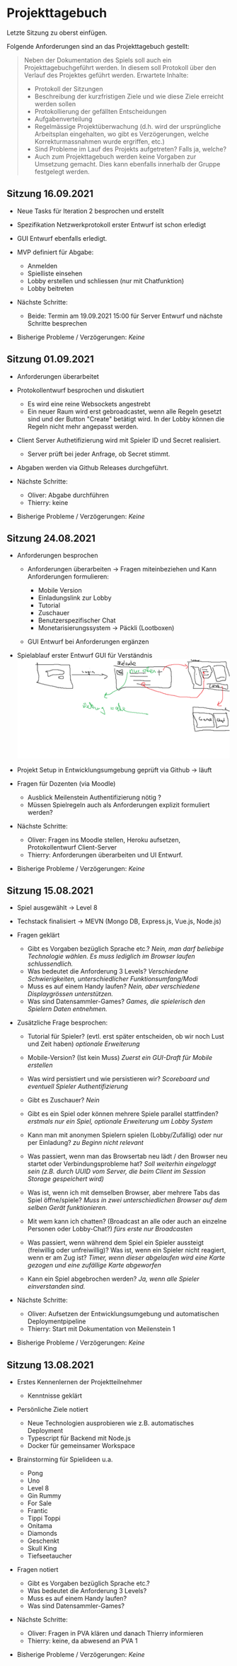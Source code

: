 # Projekttagebuch

Letzte Sitzung zu oberst einfügen.

Folgende Anforderungen sind an das Projekttagebuch gestellt:

> Neben der Dokumentation des Spiels soll auch ein Projekttagebuchgeführt werden. In diesem
> soll Protokoll über den Verlauf des Projektes geführt werden. Erwartete Inhalte:
>
> - Protokoll der Sitzungen
> - Beschreibung der kurzfristigen Ziele und wie diese Ziele erreicht werden sollen
> - Protokollierung der gefällten Entscheidungen
> - Aufgabenverteilung
> - Regelmässige Projektüberwachung (d.h. wird der ursprüngliche Arbeitsplan eingehalten,
>   wo gibt es Verzögerungen, welche Korrekturmassnahmen wurde ergriffen, etc.)
> - Sind Probleme im Lauf des Projekts aufgetreten? Falls ja, welche?
> - Auch zum Projekttagebuch werden keine Vorgaben zur Umsetzung gemacht. Dies kann
>   ebenfalls innerhalb der Gruppe festgelegt werden.

## Sitzung 16.09.2021

- Neue Tasks für Iteration 2 besprochen und erstellt
- Spezifikation Netzwerkprotokoll erster Entwurf ist schon erledigt
- GUI Entwurf ebenfalls erledigt.
- MVP definiert für Abgabe:
  - Anmelden 
  - Spielliste einsehen
  - Lobby erstellen und schliessen (nur mit Chatfunktion)
  - Lobby beitreten

- Nächste Schritte:
  - Beide: Termin am 19.09.2021 15:00 für Server Entwurf und nächste Schritte besprechen

- Bisherige Probleme / Verzögerungen: _Keine_

## Sitzung 01.09.2021

- Anforderungen überarbeitet
- Protokollentwurf besprochen und diskutiert

  - Es wird eine reine Websockets angestrebt
  - Ein neuer Raum wird erst gebroadcastet, wenn alle Regeln gesetzt sind und der Button "Create" betätigt wird. In der Lobby können die Regeln nicht mehr angepasst werden.

- Client Server Authetifizierung wird mit Spieler ID und Secret realisiert.

  - Server prüft bei jeder Anfrage, ob Secret stimmt.

- Abgaben werden via Github Releases durchgeführt.

- Nächste Schritte:

  - Oliver: Abgabe durchführen
  - Thierry: keine

- Bisherige Probleme / Verzögerungen: _Keine_

## Sitzung 24.08.2021

- Anforderungen besprochen

  - Anforderungen überarbeiten -> Fragen miteinbeziehen und Kann Anforderungen formulieren:

    - Mobile Version
    - Einladungslink zur Lobby
    - Tutorial
    - Zuschauer
    - Benutzerspezifischer Chat
    - Monetarisierungssystem -> Päckli (Lootboxen)

  - GUI Entwurf bei Anforderungen ergänzen

- Spielablauf erster Entwurf GUI für Verständnis
  ![Gui Draft](resources/gui_draft_final.png)

- Projekt Setup in Entwicklungsumgebung geprüft via Github -> läuft

- Fragen für Dozenten (via Moodle)

  - Ausblick Meilenstein Authentifizierung nötig ?
  - Müssen Spielregeln auch als Anforderungen explizit formuliert werden?

- Nächste Schritte:

  - Oliver: Fragen ins Moodle stellen, Heroku aufsetzen, Protokollentwurf Client-Server
  - Thierry: Anforderungen überarbeiten und UI Entwurf.

- Bisherige Probleme / Verzögerungen: _Keine_

## Sitzung 15.08.2021

- Spiel ausgewählt -> Level 8
- Techstack finalisiert -> MEVN (Mongo DB, Express.js, Vue.js, Node.js)
- Fragen geklärt

  - Gibt es Vorgaben bezüglich Sprache etc.? _Nein, man darf beliebige Technologie wählen. Es muss lediglich im Browser laufen schlussendlich._
  - Was bedeutet die Anforderung 3 Levels? _Verschiedene Schwierigkeiten, unterschiedlicher Funktionsumfang/Modi_
  - Muss es auf einem Handy laufen? _Nein, aber verschiedene Displaygrössen unterstützen._
  - Was sind Datensammler-Games? _Games, die spielerisch den Spielern Daten entnehmen._

- Zusätzliche Frage besprochen:

  - Tutorial für Spieler? (evtl. erst später entscheiden, ob wir noch Lust und Zeit haben) _optionale Erweiterung_
  - Mobile-Version? (Ist kein Muss) _Zuerst ein GUI-Draft für Mobile erstellen_

  - Was wird persistiert und wie persistieren wir? _Scoreboard und eventuell Spieler Authentifizierung_

  - Gibt es Zuschauer? _Nein_

  - Gibt es ein Spiel oder können mehrere Spiele parallel stattfinden? _erstmals nur ein Spiel, optionale Erweiterung um Lobby System_

  - Kann man mit anonymen Spielern spielen (Lobby/Zufällig) oder nur per Einladung? _zu Beginn nicht relevant_

  - Was passiert, wenn man das Browsertab neu lädt / den Browser neu startet oder Verbindungsprobleme hat? _Soll weiterhin eingeloggt sein (z.B. durch UUID vom Server, die beim Client im Session Storage gespeichert wird)_

  - Was ist, wenn ich mit demselben Browser, aber mehrere Tabs das Spiel öffne/spiele? _Muss in zwei unterschiedlichen Browser auf dem selben Gerät funktionieren._

  - Mit wem kann ich chatten? (Broadcast an alle oder auch an einzelne Personen oder Lobby-Chat?) _fürs erste nur Broadcasten_

  - Was passiert, wenn während dem Spiel ein Spieler aussteigt (freiwillig oder unfreiwillig)? Was ist, wenn ein Spieler nicht reagiert, wenn er am Zug ist? _Timer, wenn dieser abgelaufen wird eine Karte gezogen und eine zufällige Karte abgeworfen_

  - Kann ein Spiel abgebrochen werden? _Ja, wenn alle Spieler einverstanden sind._

- Nächste Schritte:

  - Oliver: Aufsetzen der Entwicklungsumgebung und automatischen Deploymentpipeline
  - Thierry: Start mit Dokumentation von Meilenstein 1

- Bisherige Probleme / Verzögerungen: _Keine_

## Sitzung 13.08.2021

- Erstes Kennenlernen der Projektteilnehmer
  - Kenntnisse geklärt
- Persönliche Ziele notiert
  - Neue Technologien ausprobieren wie z.B. automatisches Deployment
  - Typescript für Backend mit Node.js
  - Docker für gemeinsamer Workspace
- Brainstorming für Spielideen u.a.
  - Pong
  - Uno
  - Level 8
  - Gin Rummy
  - For Sale
  - Frantic
  - Tippi Toppi
  - Onitama
  - Diamonds
  - Geschenkt
  - Skull King
  - Tiefseetaucher
- Fragen notiert

  - Gibt es Vorgaben bezüglich Sprache etc.?
  - Was bedeutet die Anforderung 3 Levels?
  - Muss es auf einem Handy laufen?
  - Was sind Datensammler-Games?

- Nächste Schritte:

  - Oliver: Fragen in PVA klären und danach Thierry informieren
  - Thierry: keine, da abwesend an PVA 1

- Bisherige Probleme / Verzögerungen: _Keine_
